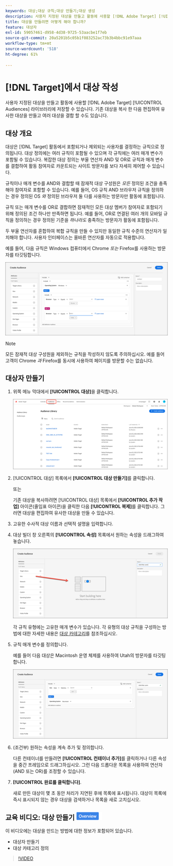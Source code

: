 ```yaml
---
keywords: 대상;대상 규칙;대상 만들기;대상 생성
description: 사용자 지정된 대상을 만들고 활동에 사용할 [!DNL Adobe Target] [!UICONTROL Audiences] 라이브러리에 저장하는 방법을 알아봅니다.
title: 대상을 만들려면 어떻게 해야 합니까?
feature: 대상자
exl-id: 59057461-d958-4d38-9725-53aacbe1f7eb
source-git-commit: 20a5201b5c05b1f083252ac73b3b4bbc91e97aaa
workflow-type: tm+mt
source-wordcount: '518'
ht-degree: 61%

---
```


# [!DNL Target]에서 대상 작성

사용자 지정된 대상을 만들고 활동에 사용할 [!DNL Adobe Target] [!UICONTROL Audiences] 라이브러리에 저장할 수 있습니다. 기존 대상을 복사 한 다음 편집하여 유사한 대상을 만들고 여러 대상을 결합 할 수도 있습니다.

## 대상 개요

대상은 [!DNL Target] 활동에서 포함되거나 제외되는 사용자를 결정하는 규칙으로 정의됩니다. 대상 정의에는 여러 규칙이 포함될 수 있으며 각 규칙에는 여러 매개 변수가 포함될 수 있습니다. 복잡한 대상 정의는 부울 연산자 AND 및 OR로 규칙과 매개 변수를 결합하여 활동 참여자로 카운트되는 사이트 방문자를 보다 자세히 제어할 수 있습니다.

규칙이나 매개 변수를 AND와 결합할 때 잠재적 대상 구성원은 *모든* 정의된 조건을 충족해야 참여자로 포함할 수 있습니다. 예를 들어, OS 규칙 AND 브라우저 규칙을 정의하는 경우 정의된 OS *와* 정의된 브라우저 둘 다를 사용하는 방문자만 활동에 포함됩니다.

규칙 또는 매개 변수를 OR로 결합하면 잠재적인 모든 대상 멤버가 참여자로 포함되기 위해 정의된 조건 하나만 만족하면 됩니다. 예를 들어, OR로 연결된 여러 개의 모바일 규칙을 정의하는 경우 정의된 기준을 *하나라도* 충족하는 방문자가 활동에 포함됩니다.

두 부울 연산자를 혼합하여 복합 규칙을 만들 수 있지만 동일한 규칙 수준의 연산자가 일치해야 합니다. 사용자 인터페이스는 올바른 연산자를 자동으로 적용합니다.

예를 들어, 다음 규칙은 Windows 컴퓨터에서 Chrome *또는* Firefox를 사용하는 방문자를 타깃팅합니다.

![대상 만들기](assets/audience_create.png)

>[!NOTE]
>
>모든 잠재적 대상 구성원을 제외하는 규칙을 작성하지 않도록 주의하십시오. 예를 들어 고객이 Chrome *과* Firefox를 동시에 사용하여 페이지를 방문할 수는 없습니다.

## 대상자 만들기

1. 위쪽 메뉴 막대에서 **[!UICONTROL 대상]**&#x200B;을 클릭합니다.

   ![](assets/audiences_list.png)

1. [!UICONTROL 대상] 목록에서 **[!UICONTROL 대상 만들기]**&#x200B;를 클릭합니다.

   또는

   기존 대상을 복사하려면 [!UICONTROL 대상] 목록에서 **[!UICONTROL 추가 작업]** 아이콘(줄임표 아이콘)을 클릭한 다음 **[!UICONTROL 복제]**&#x200B;를 클릭합니다. 그러면 대상을 편집하여 유사한 대상을 만들 수 있습니다.

1. 고유한 수사적 대상 이름과 선택적 설명을 입력합니다.
1. 대상 빌더 창 오른쪽의 **[!UICONTROL 속성]** 목록에서 원하는 속성을 드래그하여 놓습니다.

   ![특성 드래그 앤 드롭](assets/drag-attribute.png)

   각 규칙 유형에는 고유한 매개 변수가 있습니다. 각 유형의 대상 규칙을 구성하는 방법에 대한 자세한 내용은 [대상 카테고리](/help/c-target/c-audiences/c-target-rules/target-rules.md#concept_E3A77E42F1644503A829B5107B20880D)를 참조하십시오.

1. 규칙 매개 변수를 정의합니다.

   예를 들어 다음 대상은 Macintosh 운영 체제를 사용하여 Utah의 방문자를 타깃팅합니다.

   ![유타/매킨토시 대상자](assets/adience-builder.png)

1. (조건부) 원하는 속성을 계속 추가 및 정의합니다.

   다른 컨테이너를 만들려면 **[!UICONTROL 컨테이너 추가]**&#x200B;를 클릭하거나 다른 속성을 중간 프레임으로 드래그하십시오. 그런 다음 드롭다운 목록을 사용하여 연산자(AND 또는 OR)를 조정할 수 있습니다.

1. **[!UICONTROL 완료를 클릭합니다]**.

   새로 만든 대상이 몇 초 동안 처리가 지연된 후에 목록에 표시됩니다. 대상이 목록에 즉시 표시되지 않는 경우 대상을 검색하거나 목록을 새로 고치십시오.

## 교육 비디오: 대상 만들기 ![개요 배지](/help/assets/overview.png)

이 비디오에는 대상을 만드는 방법에 대한 정보가 포함되어 있습니다.

* 대상자 만들기
* 대상 카테고리 정의

>[!VIDEO](https://video.tv.adobe.com/v/17392)
